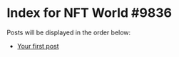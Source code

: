 # Index for NFT World #9836
Posts will be displayed in the order below:

- [Your first post](./001-first.md)

